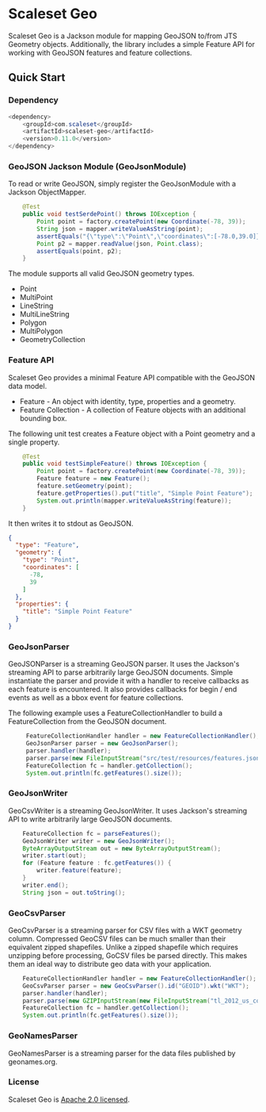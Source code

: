 Scaleset Geo
==============

Scaleset Geo is a Jackson module for mapping GeoJSON to/from JTS Geometry objects.  Additionally, the library includes a simple Feature API for working with GeoJSON features and feature collections. 

Quick Start
-----------

### Dependency

```java
<dependency>
    <groupId>com.scaleset</groupId>
    <artifactId>scaleset-geo</artifactId>
    <version>0.11.0</version>
</dependency>
```

### GeoJSON Jackson Module (GeoJsonModule)

To read or write GeoJSON, simply register the GeoJsonModule with a Jackson ObjectMapper. 


```java
    @Test
    public void testSerdePoint() throws IOException {
        Point point = factory.createPoint(new Coordinate(-78, 39));
        String json = mapper.writeValueAsString(point);
        assertEquals("{\"type\":\"Point\",\"coordinates\":[-78.0,39.0]}", json);
        Point p2 = mapper.readValue(json, Point.class);
        assertEquals(point, p2);
    }
```

The module supports all valid GeoJSON geometry types.  

* Point            
* MultiPoint       
* LineString        
* MultiLineString   
* Polygon            
* MultiPolygon      
* GeometryCollection 


### Feature API

Scaleset Geo provides a minimal Feature API compatible with the GeoJSON data model.

* Feature - An object with identity, type, properties and a geometry.
* Feature Collection - A collection of Feature objects with an additional bounding box.

The following unit test creates a Feature object with a Point geometry and a single property.
```java
    @Test
    public void testSimpleFeature() throws IOException {
        Point point = factory.createPoint(new Coordinate(-78, 39));
        Feature feature = new Feature();
        feature.setGeometry(point);
        feature.getProperties().put("title", "Simple Point Feature");
        System.out.println(mapper.writeValueAsString(feature));
    }
```
It then writes it to stdout as GeoJSON.

```json
{
  "type": "Feature",
  "geometry": {
    "type": "Point",
    "coordinates": [
      -78,
      39
    ]
  },
  "properties": {
    "title": "Simple Point Feature"
  }
}
```


### GeoJsonParser

GeoJSONParser is a streaming GeoJSON parser. It uses the Jackson's streaming API to parse arbitrarily large GeoJSON documents.
Simple instantiate the parser and provide it with a handler to receive callbacks as each feature is encountered. It also provides
callbacks for begin / end events as well as a bbox event for feature collections.

The following example uses a FeatureCollectionHandler to build a FeatureCollection from the GeoJSON document.

```java
     FeatureCollectionHandler handler = new FeatureCollectionHandler();
     GeoJsonParser parser = new GeoJsonParser();
     parser.handler(handler);
     parser.parse(new FileInputStream("src/test/resources/features.json"));
     FeatureCollection fc = handler.getCollection();
     System.out.println(fc.getFeatures().size());
```

### GeoJsonWriter

GeoCsvWriter is a streaming GeoJsonWriter. It uses Jackson's streaming API to write arbitrarily large GeoJSON documents.

```java
    FeatureCollection fc = parseFeatures();
    GeoJsonWriter writer = new GeoJsonWriter();
    ByteArrayOutputStream out = new ByteArrayOutputStream();
    writer.start(out);
    for (Feature feature : fc.getFeatures()) {
        writer.feature(feature);
    }
    writer.end();
    String json = out.toString();
```

### GeoCsvParser

GeoCsvParser is a streaming parser for CSV files with a WKT geometry column. Compressed GeoCSV files can be much
smaller than their equivalent zipped shapefiles. Unlike a zipped shapefile which requires unzipping before processing,
GoCSV files be parsed directly. This makes them an ideal way to distribute geo data with your application.

```java
    FeatureCollectionHandler handler = new FeatureCollectionHandler();
    GeoCsvParser parser = new GeoCsvParser().id("GEOID").wkt("WKT");
    parser.handler(handler);
    parser.parse(new GZIPInputStream(new FileInputStream("tl_2012_us_county.csv.gz")));
    FeatureCollection fc = handler.getCollection();
    System.out.println(fc.getFeatures().size());
```

### GeoNamesParser

GeoNamesParser is a streaming parser for the data files published by geonames.org.

### License

Scaleset Geo is [Apache 2.0 licensed](http://www.apache.org/licenses/LICENSE-2.0.html).
